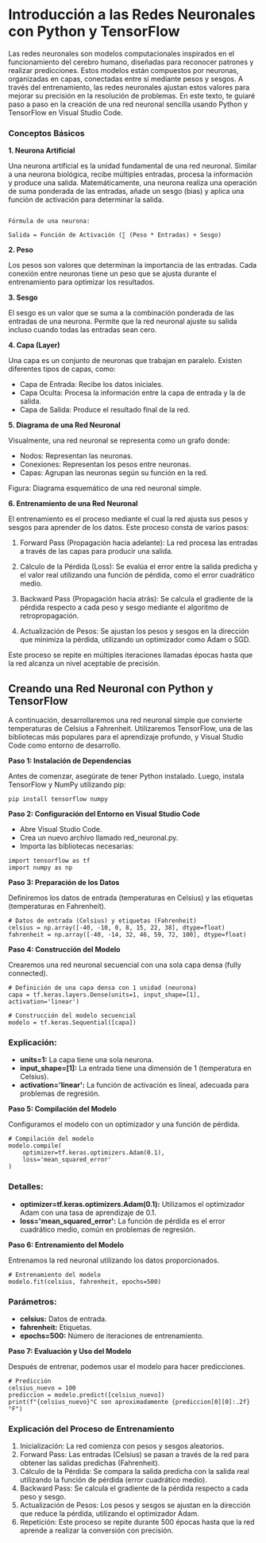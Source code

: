 # Introducción a las Redes Neuronales con Python y TensorFlow
Las redes neuronales son modelos computacionales inspirados en el funcionamiento del cerebro humano, diseñadas para reconocer patrones y realizar predicciones. Estos modelos están compuestos por neuronas, organizadas en capas, conectadas entre sí mediante pesos y sesgos. A través del entrenamiento, las redes neuronales ajustan estos valores para mejorar su precisión en la resolución de problemas. En este texto, te guiaré paso a paso en la creación de una red neuronal sencilla usando Python y TensorFlow en Visual Studio Code.

### Conceptos Básicos
**1. Neurona Artificial**


Una neurona artificial es la unidad fundamental de una red neuronal. Similar a una neurona biológica, recibe múltiples entradas, procesa la información y produce una salida. Matemáticamente, una neurona realiza una operación de suma ponderada de las entradas, añade un sesgo (bias) y aplica una función de activación para determinar la salida.

```

Fórmula de una neurona: 

Salida = Función de Activación (∑ (Peso * Entradas) + Sesgo)

```

**2. Peso**


Los pesos son valores que determinan la importancia de las entradas. Cada conexión entre neuronas tiene un peso que se ajusta durante el entrenamiento para optimizar los resultados.

**3. Sesgo**


El sesgo es un valor que se suma a la combinación ponderada de las entradas de una neurona. Permite que la red neuronal ajuste su salida incluso cuando todas las entradas sean cero.

**4. Capa (Layer)**


Una capa es un conjunto de neuronas que trabajan en paralelo. Existen diferentes tipos de capas, como:

- Capa de Entrada: Recibe los datos iniciales.
- Capa Oculta: Procesa la información entre la capa de entrada y la de salida.
- Capa de Salida: Produce el resultado final de la red.

**5. Diagrama de una Red Neuronal**


Visualmente, una red neuronal se representa como un grafo donde:

- Nodos: Representan las neuronas.
- Conexiones: Representan los pesos entre neuronas.
- Capas: Agrupan las neuronas según su función en la red.

Figura: Diagrama esquemático de una red neuronal simple.

**6. Entrenamiento de una Red Neuronal**


El entrenamiento es el proceso mediante el cual la red ajusta sus pesos y sesgos para aprender de los datos. Este proceso consta de varios pasos:

1. Forward Pass (Propagación hacia adelante): La red procesa las entradas a través de las capas para producir una salida.


2. Cálculo de la Pérdida (Loss): Se evalúa el error entre la salida predicha y el valor real utilizando una función de pérdida, como el error cuadrático medio.


3. Backward Pass (Propagación hacia atrás): Se calcula el gradiente de la pérdida respecto a cada peso y sesgo mediante el algoritmo de retropropagación.


4. Actualización de Pesos: Se ajustan los pesos y sesgos en la dirección que minimiza la pérdida, utilizando un optimizador como Adam o SGD.


Este proceso se repite en múltiples iteraciones llamadas épocas hasta que la red alcanza un nivel aceptable de precisión.

## Creando una Red Neuronal con Python y TensorFlow

A continuación, desarrollaremos una red neuronal simple que convierte temperaturas de Celsius a Fahrenheit. Utilizaremos TensorFlow, una de las bibliotecas más populares para el aprendizaje profundo, y Visual Studio Code como entorno de desarrollo.

**Paso 1: Instalación de Dependencias**


Antes de comenzar, asegúrate de tener Python instalado. Luego, instala TensorFlow y NumPy utilizando pip:
```
pip install tensorflow numpy
```

**Paso 2: Configuración del Entorno en Visual Studio Code**


* Abre Visual Studio Code.
* Crea un nuevo archivo llamado red_neuronal.py.
* Importa las bibliotecas necesarias:
```
import tensorflow as tf
import numpy as np
```

**Paso 3: Preparación de los Datos**

Definiremos los datos de entrada (temperaturas en Celsius) y las etiquetas (temperaturas en Fahrenheit).

```
# Datos de entrada (Celsius) y etiquetas (Fahrenheit)
celsius = np.array([-40, -10, 0, 8, 15, 22, 38], dtype=float)
fahrenheit = np.array([-40, -14, 32, 46, 59, 72, 100], dtype=float)
```
**Paso 4: Construcción del Modelo** 

Crearemos una red neuronal secuencial con una sola capa densa (fully connected).

```
# Definición de una capa densa con 1 unidad (neurona)
capa = tf.keras.layers.Dense(units=1, input_shape=[1], activation='linear')

# Construcción del modelo secuencial
modelo = tf.keras.Sequential([capa])
```

### Explicación:

* **units=1:** La capa tiene una sola neurona.
* **input_shape=[1]:** La entrada tiene una dimensión de 1 (temperatura en Celsius).
* **activation='linear':** La función de activación es lineal, adecuada para problemas de regresión.

**Paso 5: Compilación del Modelo**

Configuramos el modelo con un optimizador y una función de pérdida.

```
# Compilación del modelo
modelo.compile(
    optimizer=tf.keras.optimizers.Adam(0.1),
    loss='mean_squared_error'
)
```
### Detalles:

* **optimizer=tf.keras.optimizers.Adam(0.1):** Utilizamos el optimizador Adam con una tasa de aprendizaje de 0.1.
* **loss='mean_squared_error':** La función de pérdida es el error cuadrático medio, común en problemas de regresión.

**Paso 6: Entrenamiento del Modelo**

Entrenamos la red neuronal utilizando los datos proporcionados.

```
# Entrenamiento del modelo
modelo.fit(celsius, fahrenheit, epochs=500)
```
### Parámetros:

* **celsius:** Datos de entrada.
* **fahrenheit:** Etiquetas.
* **epochs=500:** Número de iteraciones de entrenamiento.

**Paso 7: Evaluación y Uso del Modelo**

Después de entrenar, podemos usar el modelo para hacer predicciones.

```
# Predicción
celsius_nuevo = 100
prediccion = modelo.predict([celsius_nuevo])
print(f"{celsius_nuevo}°C son aproximadamente {prediccion[0][0]:.2f}°F")
```
### Explicación del Proceso de Entrenamiento
1. Inicialización: La red comienza con pesos y sesgos aleatorios.
2. Forward Pass: Las entradas (Celsius) se pasan a través de la red para obtener las salidas predichas (Fahrenheit).
3. Cálculo de la Pérdida: Se compara la salida predicha con la salida real utilizando la función de pérdida (error cuadrático medio).
4. Backward Pass: Se calcula el gradiente de la pérdida respecto a cada peso y sesgo.
5. Actualización de Pesos: Los pesos y sesgos se ajustan en la dirección que reduce la pérdida, utilizando el optimizador Adam.
6. Repetición: Este proceso se repite durante 500 épocas hasta que la red aprende a realizar la conversión con precisión.